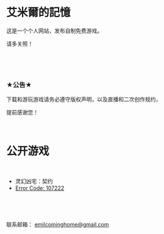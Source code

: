 # 艾米爾的記憶

这是一个个人网站，发布自制免费游戏。

请多关照！

&nbsp;


&nbsp;

### ★公告★

下载和游玩游戏请务必遵守版权声明，以及直播和二次创作规约，

提前感谢您！

&nbsp;



# **公开游戏**
&nbsp;

- 灵幻凶宅：契约
&nbsp;
- [Error Code: 107222](https://ldjam.com/events/ludum-dare/46/error-code-107222) 

&nbsp;

&nbsp;

联系邮箱：
emilcominghome@gmail.com
